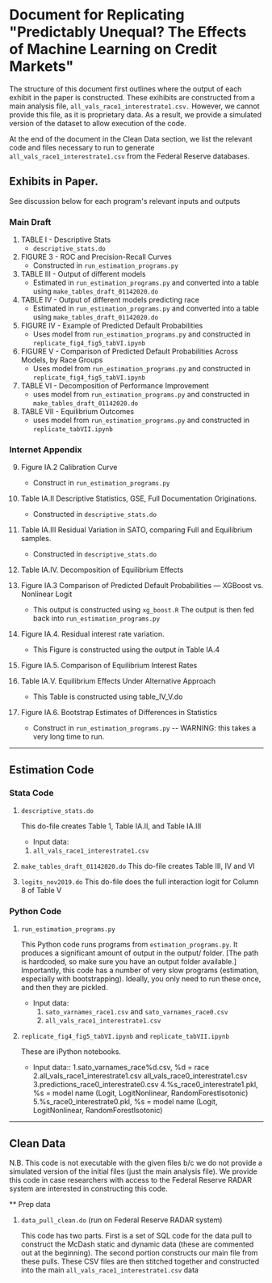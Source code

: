 
# Document for Replicating "Predictably Unequal? The Effects of Machine Learning on Credit Markets"

The structure of this document first outlines where the output of each exhibit in the paper is constructed. These exihibits are constructed from a main analysis file, ``all_vals_race1_interestrate1.csv.`` However, we cannot provide this file, as it is proprietary data. As a result, we provide a simulated version of the dataset to allow execution of the code. 

At the end of the document in the Clean Data section, we list the relevant code and files necessary to run to generate ``all_vals_race1_interestrate1.csv`` from the Federal Reserve databases.

## Exhibits in Paper. 
See discussion below for each program's relevant inputs and outputs
	
### Main Draft

1. TABLE I - Descriptive Stats
   * ``descriptive_stats.do``
2. FIGURE 3 - ROC and Precision-Recall Curves
   * Constructed in ``run_estimation_programs.py``
3. TABLE III - Output of different models
   * Estimated in ``run_estimation_programs.py`` and converted into a table using ``make_tables_draft_01142020.do``
4. TABLE IV - Output of different models predicting race
   * Estimated in ``run_estimation_programs.py`` and converted into a table using ``make_tables_draft_01142020.do``
5. FIGURE IV - Example of Predicted Default Probabilities
   * Uses model from ``run_estimation_programs.py`` and constructed in ``replicate_fig4_fig5_tabVI.ipynb``
6. FIGURE V - Comparison of Predicted Default Probabilities Across Models, by Race Groups
   * Uses model from ``run_estimation_programs.py`` and constructed in ``replicate_fig4_fig5_tabVI.ipynb``
7. TABLE VI - Decomposition of Performance Improvement
   * uses model from ``run_estimation_programs.py`` and constructed in ``make_tables_draft_01142020.do``
8. TABLE VII - Equilibrium Outcomes
   * uses model from ``run_estimation_programs.py`` and constructed in ``replicate_tabVII.ipynb``

### Internet Appendix
9. Figure IA.2 Calibration Curve
	* Construct in ``run_estimation_programs.py`` 
12. Table IA.II Descriptive Statistics, GSE, Full Documentation Originations.
	* Constructed in ``descriptive_stats.do``
13. Table IA.III Residual Variation in SATO, comparing Full and Equilibrium samples.
	* Constructed in ``descriptive_stats.do``
14. Table IA.IV. Decomposition of Equilibrium Effects
	
15. Figure IA.3 Comparison of Predicted Default Probabilities — XGBoost vs. Nonlinear Logit
	* This output is constructed using ``xg_boost.R`` The output is then fed back into ``run_estimation_programs.py``
16. Figure IA.4. Residual interest rate variation.
	* This Figure is constructed using the output in Table IA.4
17. Figure IA.5. Comparison of Equilibrium Interest Rates
	
18. Table IA.V. Equilibrium Effects Under Alternative Approach
	* This Table is constructed using table_IV_V.do
19. Figure IA.6. Bootstrap Estimates of Differences in Statistics
	* Construct in ``run_estimation_programs.py`` -- WARNING: this takes a very long time to run.	

-----------

## Estimation Code

### Stata Code
1.  ``descriptive_stats.do``

	This do-file creates Table 1, Table IA.II, and  Table IA.III 
    * Input data:
	1. ``all_vals_race1_interestrate1.csv``

2. ``make_tables_draft_01142020.do``
	This do-file creates Table III, IV and VI
   
3. ``logits_nov2019.do``
	This do-file does the full interaction logit for Column 8 of Table V

### Python Code
1.  ``run_estimation_programs.py``

	This Python code runs programs from `estimation_programs.py`. It produces a significant amount of output in the output/ folder. [The path is hardcoded, so make sure you have an output folder available.] Importantly, this code has a number of very slow programs (estimation, especially with bootstrapping). Ideally, you only need to run these once, and then they are pickled. 

	* Input data:
		1. ``sato_varnames_race1.csv`` and ``sato_varnames_race0.csv``
		2. ``all_vals_race1_interestrate1.csv``

2.  ``replicate_fig4_fig5_tabVI.ipynb`` and  ``replicate_tabVII.ipynb``

	These are iPython notebooks. 
	* Input data::
		1.sato_varnames_race%d.csv, %d = race
		2.all_vals_race1_interestrate1.csv
		  all_vals_race0_interestrate1.csv	 
	    3.predictions_race0_interestrate0.csv
		4.%s_race0_interestrate1.pkl, %s = model name (Logit, LogitNonlinear, RandomForestIsotonic)
		5.%s_race0_interestrate0.pkl, %s = model name (Logit, LogitNonlinear, RandomForestIsotonic)
	 

----------------

## Clean Data

N.B. This code is not executable with the given files b/c we do not
provide a simulated version of the initial files (just the main
analysis file). We provide this code in case researchers with access
to the Federal Reserve RADAR system are interested in constructing
this code.

** Prep data
1.  ``data_pull_clean.do`` (run on Federal Reserve RADAR system)

	This code has two parts. First is a set of SQL code for the data
    pull to construct the McDash static and dynamic data (these are
    commented out at the beginning). The second portion constructs our
    main file from these pulls. These CSV files are then stitched
    together and constructed into the main
    ``all_vals_race1_interestrate1.csv`` data
	

	

	
